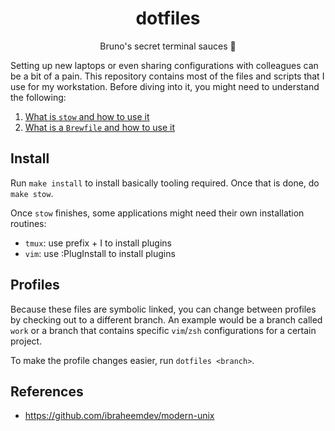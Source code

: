 <h1 align="center">
  dotfiles
</h1>

<p align="center">
  Bruno's secret terminal sauces 💾
</p>

Setting up new laptops or even sharing configurations with colleagues can be a bit of a pain. This repository
contains most of the files and scripts that I use for my workstation. Before diving into it, you might need to
understand the following:

1. [What is `stow` and how to use it](https://alex.pearwin.com/2016/02/managing-dotfiles-with-stow/)
2. [What is a `Brewfile` and how to use it](https://thoughtbot.com/blog/brewfile-a-gemfile-but-for-homebrew)

## Install

Run `make install` to install basically tooling required. Once that is done, do `make stow`.

Once `stow` finishes, some applications might need their own installation routines:

- `tmux`: use prefix + I to install plugins
- `vim`: use :PlugInstall to install plugins

## Profiles

Because these files are symbolic linked, you can change between profiles by checking out to a different branch.
An example would be a branch called `work` or a branch that contains specific `vim`/`zsh` configurations for a
certain project.

To make the profile changes easier, run `dotfiles <branch>`.

## References

- <https://github.com/ibraheemdev/modern-unix>
